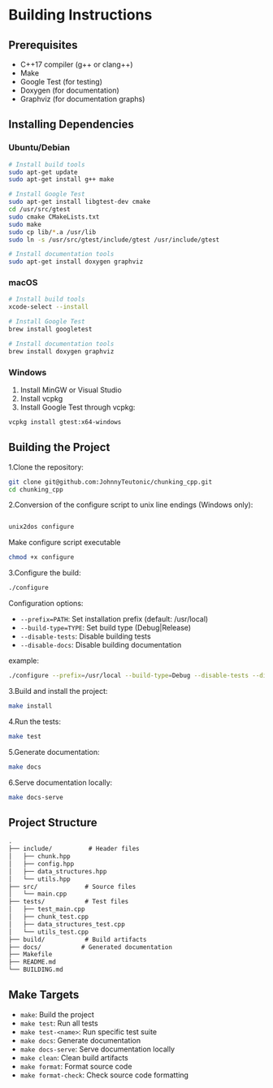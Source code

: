 # Building Instructions

## Prerequisites

- C++17 compiler (g++ or clang++)
- Make
- Google Test (for testing)
- Doxygen (for documentation)
- Graphviz (for documentation graphs)

## Installing Dependencies

### Ubuntu/Debian

```bash
# Install build tools
sudo apt-get update
sudo apt-get install g++ make

# Install Google Test
sudo apt-get install libgtest-dev cmake
cd /usr/src/gtest
sudo cmake CMakeLists.txt
sudo make
sudo cp lib/*.a /usr/lib
sudo ln -s /usr/src/gtest/include/gtest /usr/include/gtest

# Install documentation tools
sudo apt-get install doxygen graphviz
```

### macOS

```bash
# Install build tools
xcode-select --install

# Install Google Test
brew install googletest

# Install documentation tools
brew install doxygen graphviz
```

### Windows

1. Install MinGW or Visual Studio
2. Install vcpkg
3. Install Google Test through vcpkg:

```bash
vcpkg install gtest:x64-windows
```

## Building the Project

1.Clone the repository:

```bash
git clone git@github.com:JohnnyTeutonic/chunking_cpp.git
cd chunking_cpp
```

2.Conversion of the configure script to unix line endings (Windows only):

```bash

unix2dos configure
```

Make configure script executable

```bash
chmod +x configure
```

3.Configure the build:

```bash
./configure
```

Configuration options:

- `--prefix=PATH`: Set installation prefix (default: /usr/local)
- `--build-type=TYPE`: Set build type (Debug|Release)
- `--disable-tests`: Disable building tests
- `--disable-docs`: Disable building documentation

example:

```bash
./configure --prefix=/usr/local --build-type=Debug --disable-tests --disable-docs
```

3.Build and install the project:

```bash
make install
```

4.Run the tests:

```bash
make test
```

5.Generate documentation:

```bash
make docs
```

6.Serve documentation locally:

```bash
make docs-serve
```

## Project Structure

```markdown
.
├── include/          # Header files
│   ├── chunk.hpp
│   ├── config.hpp
│   ├── data_structures.hpp
│   └── utils.hpp
├── src/             # Source files
│   └── main.cpp
├── tests/           # Test files
│   ├── test_main.cpp
│   ├── chunk_test.cpp
│   ├── data_structures_test.cpp
│   └── utils_test.cpp
├── build/           # Build artifacts
├── docs/           # Generated documentation
├── Makefile
├── README.md
└── BUILDING.md
```

## Make Targets

- `make`: Build the project
- `make test`: Run all tests
- `make test-<name>`: Run specific test suite
- `make docs`: Generate documentation
- `make docs-serve`: Serve documentation locally
- `make clean`: Clean build artifacts
- `make format`: Format source code
- `make format-check`: Check source code formatting 